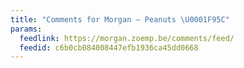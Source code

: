 ```yaml
---
title: "Comments for Morgan – Peanuts \U0001F95C"
params:
  feedlink: https://morgan.zoemp.be/comments/feed/
  feedid: c6b0cb084008447efb1936ca45dd0668
---
```

